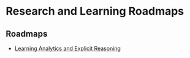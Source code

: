 <h1>Research and Learning Roadmaps</h1>

## Roadmaps

* [Learning Analytics and Explicit Reasoning](explicit-reasoning/)

